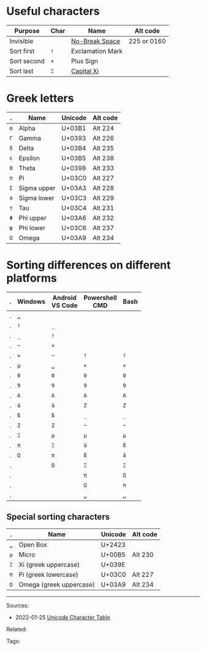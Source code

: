 # Useful characters

| Purpose     | Char | Name             | Alt code    |
| ----------- | ---- | ---------------- | ----------- |
| Invisible   | ` `  | [No-Break Space](https://unicode-table.com/en/00A0/)   | 225 or 0160 |
| Sort first  | `!`  | Exclamation Mark |             |
| Sort second | `+`  | Plus Sign        |             |
| Sort last   | `Ξ`  | [Capital Xi](https://unicode-table.com/en/039E/)       |             |

# Greek letters

| .   | Name        | Unicode | Alt code |
| --- | ----------- | ------- | -------- |
| `α` | Alpha       | U+03B1  | Alt 224  |
| `Γ` | Gamma       | U+0393  | Alt 226  |
| `δ` | Delta       | U+03B4  | Alt 235  |
| `ε` | Epsilon     | U+03B5  | Alt 238  |
| `Θ` | Theta       | U+0398  | Alt 233  |
| `π` | Pi          | U+03C0  | Alt 227  |
| `Σ` | Sigma upper | U+03A3  | Alt 228  |
| `σ` | Sigma lower | U+03C3  | Alt 229  |
| `τ` | Tau         | U+03C4  | Alt 231  |
| `Φ` | Phi upper   | U+03A6  | Alt 232  |
| `φ` | Phi lower   | U+03C6  | Alt 237  |
| `Ω` | Omega       | U+03A9  | Alt 234  |

# Sorting differences on different platforms

| .   | Windows | Android <br> VS Code | Powershell <br> CMD | Bash |
| --- | ------- | -------------------- | ------------------- | ---- |
| .   | `␣`     |
| .   | `!`     | `_`                  |
| .   | `_`     | `!`                  |
| .   | `~`     | `+`                  |
| .   | `+`     | `~`                  | `!`                 | `!`  |
| .   | `µ`     | `␣`                  | `+`                 | `+`  |
| .   | `0`     | `0`                  | `0`                 | `0`  |
| .   | `9`     | `9`                  | `9`                 | `9`  |
| .   | `A`     | `A`                  | `A`                 | `A`  |
| .   | `ä`     | `ä`                  | `Z`                 | `Z`  |
| .   | `ß`     | `ß`                  | `_`                 | `_`  |
| .   | `Z`     | `Z`                  | `~`                 | `~`  |
| .   | `Ξ`     | `µ`                  | `µ`                 | `µ`  |
| .   | `π`     | `Ξ`                  | `ä`                 | `ß`  |
| .   | `Ω`     | `π`                  | `ß`                 | `ä`  |
| .   |         | `Ω`                  | `Ξ`                 | `Ξ`  |
| .   |         |                      | `π`                 | `Ω`  |
| .   |         |                      | `Ω`                 | `π`  |
| .   |         |                      | `␣`                 | `␣`  |

## Special sorting characters

| .   | Name                    | Unicode | Alt code |
| --- | ----------------------- | ------- | -------- |
| `␣` | Open Box                | U+2423  |
| `µ` | Micro                   | U+00B5  | Alt 230  |
| `Ξ` | Xi (greek uppercase)    | U+039E  |
| `π` | Pi (greek lowercase)    | U+03C0  | Alt 227  |
| `Ω` | Omega (greek uppercase) | U+03A9  | Alt 234  |

---
Sources:
- 2022-01-25 [Unicode Character Table](https://unicode-table.com/en/)

Related:

Tags: